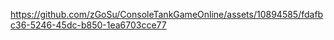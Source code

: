 

https://github.com/zGoSu/ConsoleTankGameOnline/assets/10894585/fdafbc36-5246-45dc-b850-1ea6703cce77

